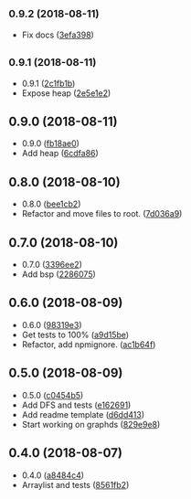 ## <small>0.9.2 (2018-08-11)</small>

* Fix docs ([3efa398](https://github.com/vantreeseba/gameds/commit/3efa398))



## <small>0.9.1 (2018-08-11)</small>

* 0.9.1 ([2c1fb1b](https://github.com/vantreeseba/gameds/commit/2c1fb1b))
* Expose heap ([2e5e1e2](https://github.com/vantreeseba/gameds/commit/2e5e1e2))



## 0.9.0 (2018-08-11)

* 0.9.0 ([fb18ae0](https://github.com/vantreeseba/gameds/commit/fb18ae0))
* Add heap ([6cdfa86](https://github.com/vantreeseba/gameds/commit/6cdfa86))



## 0.8.0 (2018-08-10)

* 0.8.0 ([bee1cb2](https://github.com/vantreeseba/gameds/commit/bee1cb2))
* Refactor and move files to root. ([7d036a9](https://github.com/vantreeseba/gameds/commit/7d036a9))



## 0.7.0 (2018-08-10)

* 0.7.0 ([3396ee2](https://github.com/vantreeseba/gameds/commit/3396ee2))
* Add bsp ([2286075](https://github.com/vantreeseba/gameds/commit/2286075))



## 0.6.0 (2018-08-09)

* 0.6.0 ([98319e3](https://github.com/vantreeseba/gameds/commit/98319e3))
* Get tests to 100% ([a9d15be](https://github.com/vantreeseba/gameds/commit/a9d15be))
* Refactor, add npmignore. ([ac1b64f](https://github.com/vantreeseba/gameds/commit/ac1b64f))



## 0.5.0 (2018-08-09)

* 0.5.0 ([c0454b5](https://github.com/vantreeseba/gameds/commit/c0454b5))
* Add DFS and tests ([e162691](https://github.com/vantreeseba/gameds/commit/e162691))
* Add readme template ([d6dd413](https://github.com/vantreeseba/gameds/commit/d6dd413))
* Start working on graphds ([829e9e8](https://github.com/vantreeseba/gameds/commit/829e9e8))



## 0.4.0 (2018-08-07)

* 0.4.0 ([a8484c4](https://github.com/vantreeseba/gameds/commit/a8484c4))
* Arraylist and tests ([8561fb2](https://github.com/vantreeseba/gameds/commit/8561fb2))



